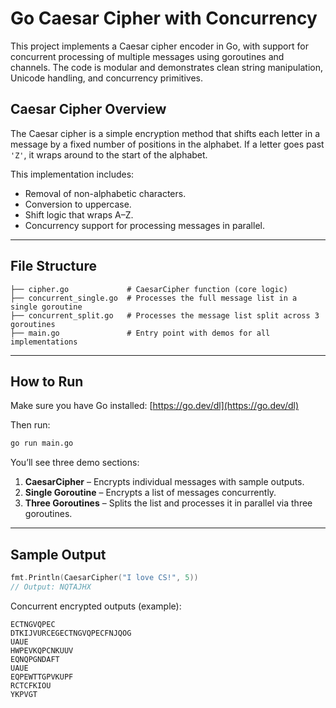 # Go Caesar Cipher with Concurrency

This project implements a Caesar cipher encoder in Go, with support for concurrent processing of multiple messages using goroutines and channels. The code is modular and demonstrates clean string manipulation, Unicode handling, and concurrency primitives.

## Caesar Cipher Overview

The Caesar cipher is a simple encryption method that shifts each letter in a message by a fixed number of positions in the alphabet. If a letter goes past `'Z'`, it wraps around to the start of the alphabet.

This implementation includes:
- Removal of non-alphabetic characters.
- Conversion to uppercase.
- Shift logic that wraps A–Z.
- Concurrency support for processing messages in parallel.

---

## File Structure

```plaintext
├── cipher.go             # CaesarCipher function (core logic)
├── concurrent_single.go  # Processes the full message list in a single goroutine
├── concurrent_split.go   # Processes the message list split across 3 goroutines
├── main.go               # Entry point with demos for all implementations
```

---

## How to Run

Make sure you have Go installed: [https://go.dev/dl](https://go.dev/dl)

Then run:
```bash
go run main.go
```

You’ll see three demo sections:

1. **CaesarCipher** – Encrypts individual messages with sample outputs.
2. **Single Goroutine** – Encrypts a list of messages concurrently.
3. **Three Goroutines** – Splits the list and processes it in parallel via three goroutines.

---

## Sample Output

```go
fmt.Println(CaesarCipher("I love CS!", 5))
// Output: NQTAJHX
```

Concurrent encrypted outputs (example):
```
ECTNGVQPEC
DTKIJVURCEGECTNGVQPECFNJQOG
UAUE
HWPEVKQPCNKUUV
EQNQPGNDAFT
UAUE
EQPEWTTGPVKUPF
RCTCFKIOU
YKPVGT
```